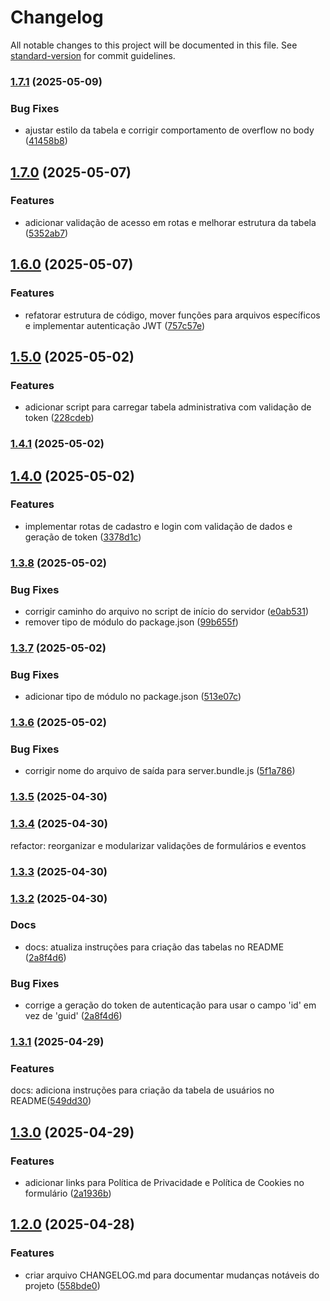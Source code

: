 # Changelog

All notable changes to this project will be documented in this file. See [standard-version](https://github.com/conventional-changelog/standard-version) for commit guidelines.

### [1.7.1](https://github.com/Joao-victor1416/projeto/compare/v1.7.0...v1.7.1) (2025-05-09)


### Bug Fixes

* ajustar estilo da tabela e corrigir comportamento de overflow no body ([41458b8](https://github.com/Joao-victor1416/projeto/commit/41458b8d4c756bd72b0b801ba260682dea64769a))

## [1.7.0](https://github.com/Joao-victor1416/projeto/compare/v1.6.0...v1.7.0) (2025-05-07)


### Features

* adicionar validação de acesso em rotas e melhorar estrutura da tabela ([5352ab7](https://github.com/Joao-victor1416/projeto/commit/5352ab74faccda7ebbf3a061828016c617e2e69d))

## [1.6.0](https://github.com/Joao-victor1416/projeto/compare/v1.5.0...v1.6.0) (2025-05-07)


### Features

* refatorar estrutura de código, mover funções para arquivos específicos e implementar autenticação JWT ([757c57e](https://github.com/Joao-victor1416/projeto/commit/757c57e025492ad78e3020a61ca6aa0f99ed5613))

## [1.5.0](https://github.com/Joao-victor1416/projeto/compare/v1.4.1...v1.5.0) (2025-05-02)


### Features

* adicionar script para carregar tabela administrativa com validação de token ([228cdeb](https://github.com/Joao-victor1416/projeto/commit/228cdeba7a46b96cafe66bed6cb847971a63a126))

### [1.4.1](https://github.com/Joao-victor1416/projeto/compare/v1.4.0...v1.4.1) (2025-05-02)

## [1.4.0](https://github.com/Joao-victor1416/projeto/compare/v1.3.8...v1.4.0) (2025-05-02)


### Features

* implementar rotas de cadastro e login com validação de dados e geração de token ([3378d1c](https://github.com/Joao-victor1416/projeto/commit/3378d1c7841e67b896eeba3491d6a9a8e01aa978))

### [1.3.8](https://github.com/Joao-victor1416/projeto/compare/v1.3.7...v1.3.8) (2025-05-02)


### Bug Fixes

* corrigir caminho do arquivo no script de início do servidor ([e0ab531](https://github.com/Joao-victor1416/projeto/commit/e0ab531633046df227d85c4062f661445fe6f6f5))
* remover tipo de módulo do package.json ([99b655f](https://github.com/Joao-victor1416/projeto/commit/99b655fde9cf6e09c4611afeec0441ed7cda8a5c))

### [1.3.7](https://github.com/Joao-victor1416/projeto/compare/v1.3.6...v1.3.7) (2025-05-02)


### Bug Fixes

* adicionar tipo de módulo no package.json ([513e07c](https://github.com/Joao-victor1416/projeto/commit/513e07c5a5bdaf1e005c6a3cfb233d762aa87b28))

### [1.3.6](https://github.com/Joao-victor1416/projeto/compare/v1.3.5...v1.3.6) (2025-05-02)


### Bug Fixes

* corrigir nome do arquivo de saída para server.bundle.js ([5f1a786](https://github.com/Joao-victor1416/projeto/commit/5f1a786a660830fc638db07194f5fc646fd56103))

### [1.3.5](https://github.com/Joao-victor1416/projeto/compare/v1.3.4...v1.3.5) (2025-04-30)

### [1.3.4](https://github.com/Joao-victor1416/projeto/compare/v1.3.3...v1.3.4) (2025-04-30)
refactor: reorganizar e modularizar validações de formulários e eventos

### [1.3.3](https://github.com/Joao-victor1416/projeto/compare/v1.3.2...v1.3.3) (2025-04-30)

### [1.3.2](https://github.com/Joao-victor1416/projeto/compare/v1.3.1...v1.3.2) (2025-04-30)
### Docs
* docs: atualiza instruções para criação das tabelas no README ([2a8f4d6](https://github.com/Joao-victor1416/projeto/commit/2a8f4d6faa3377b7ffb85073d210ba9ca008b5a4))

### Bug Fixes

* corrige a geração do token de autenticação para usar o campo 'id' em vez de 'guid' ([2a8f4d6](https://github.com/Joao-victor1416/projeto/commit/2a8f4d6faa3377b7ffb85073d210ba9ca008b5a4))

### [1.3.1](https://github.com/Joao-victor1416/projeto/compare/v1.3.0...v1.3.1) (2025-04-29)


### Features
docs: adiciona instruções para criação da tabela de usuários no README([549dd30](https://github.com/Joao-victor1416/projeto/commit/549dd30820181e27b40b605cb969bdf2c38848bb))

## [1.3.0](https://github.com/Joao-victor1416/projeto/compare/v1.2.0...v1.3.0) (2025-04-29)


### Features

* adicionar links para Política de Privacidade e Política de Cookies no formulário ([2a1936b](https://github.com/Joao-victor1416/projeto/commit/2a1936b87956848f99eba46016567ff5e3b3be1d))

## [1.2.0](https://github.com/Joao-victor1416/projeto/compare/v1.1.0...v1.2.0) (2025-04-28)


### Features

* criar arquivo CHANGELOG.md para documentar mudanças notáveis do projeto ([558bde0](https://github.com/Joao-victor1416/projeto/commit/558bde073b244a4300146cb504105efda50eedf2))
